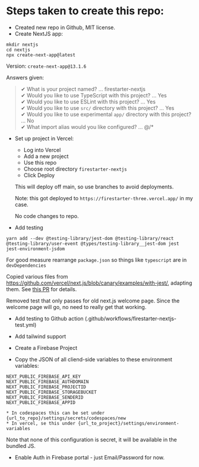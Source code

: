 # Steps taken to create this repo:

* Created new repo in Github, MIT license.
* Create NextJS app:

```
mkdir nextjs
cd nextjs
npx create-next-app@latest
```

Version: `create-next-app@13.1.6`

Answers given:

> ✔ What is your project named? … firestarter-nextjs  
> ✔ Would you like to use TypeScript with this project? … Yes  
> ✔ Would you like to use ESLint with this project? … Yes  
> ✔ Would you like to use `src/` directory with this project? … Yes  
> ✔ Would you like to use experimental `app/` directory with this project? … No   
> ✔ What import alias would you like configured? … @/*  

* Set up project in Vercel: 
    * Log into Vercel
    * Add a new project
    * Use this repo
    * Choose root directory `firestarter-nextjs`
    * Click Deploy

    This will deploy off main, so use branches to avoid deployments.

    Note: this got deployed to `https://firestarter-three.vercel.app/` in my case.

    No code changes to repo.

* Add testing

```
yarn add --dev @testing-library/jest-dom @testing-library/react @testing-library/user-event @types/testing-library__jest-dom jest jest-environment-jsdom
```

For good measure rearrange `package.json` so things like `typescript` are in `devDependencies`

Copied various files from https://github.com/vercel/next.js/blob/canary/examples/with-jest/, adapting them. See [this PR](https://github.com/mcapodici/firestarter/pull/2) for details.

Removed test that only passes for old next.js welcome page. Since the welcome page will go, no need to really get that working.

* Add testing to Github action (.github/workflows/firestarter-nextjs-test.yml)
* Add tailwind support

* Create a Firebase Project
* Copy the JSON of all cliend-side variables to these environment variables:

```
NEXT_PUBLIC_FIREBASE_API_KEY
NEXT_PUBLIC_FIREBASE_AUTHDOMAIN
NEXT_PUBLIC_FIREBASE_PROJECTID
NEXT_PUBLIC_FIREBASE_STORAGEBUCKET
NEXT_PUBLIC_FIREBASE_SENDERID
NEXT_PUBLIC_FIREBASE_APPID
```

    * In codespaces this can be set under {url_to_repo}/settings/secrets/codespaces/new
    * In vercel, se this under {url_to_project}/settings/environment-variables

Note that none of this configuration is secret, it will be available in the bundled JS.

* Enable Auth in Firebase portal - just Email/Password for now.